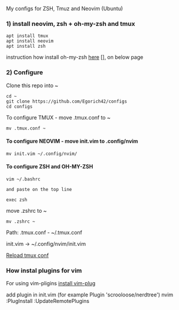 My configs for ZSH, Tmuz and Neovim (Ubuntu)

### 1) install neovim, zsh + oh-my-zsh and tmux

```
apt install tmux 
apt install neovim 
apt install zsh 
```
instruction how install oh-my-zsh [here](https://ohmyz.sh/) [], on below page


### 2) Configure

Clone this repo into ~
```
cd ~
git clone https://github.com/Egorich42/configs
cd configs
```

To configure TMUX - move .tmux.conf to ~
```
mv .tmux.conf ~
```

#### To configure NEOVIM - move init.vim to .config/nvim

```
mv init.vim ~/.config/nvim/
```


#### To configure ZSH and OH-MY-ZSH
```
vim ~/.bashrc

and paste on the top line

exec zsh
```

move .zshrc to ~
```
mv .zshrc ~
```


Path:
.tmux.conf - ~/.tmux.conf

init.vim -> ~/.config/nvim/init.vim


[Reload tmux conf](https://blog.sanctum.geek.nz/reloading-tmux-config/)

### How instal plugins for vim

For using vim-pligins [install vim-plug](https://github.com/junegunn/vim-plug#installation)

add plugin in init.vim (for example Plugin 'scrooloose/nerdtree')
nvim
:PlugInstall
:UpdateRemotePlugins
